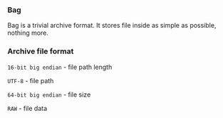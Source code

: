 ### Bag
Bag is a trivial archive format. 
It stores file inside as simple as possible, nothing more.

### Archive file format
`16-bit big endian` - file path length

`UTF-8` - file path

`64-bit big endian` - file size

`RAW` - file data
